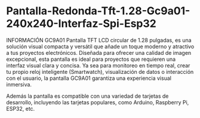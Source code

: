 # Pantalla-Redonda-Tft-1.28-Gc9a01-240x240-Interfaz-Spi-Esp32

INFORMACIÓN
GC9A01 Pantalla TFT LCD circular de 1.28 pulgadas, es una solución visual compacta y versátil que añade un toque moderno y atractivo a tus proyectos electrónicos. Diseñada para ofrecer una calidad de imagen excepcional, esta pantalla es ideal para proyectos que requieren una interfaz visual clara y concisa. Ya sea para monitoreo en tiempo real, crear tu propio reloj inteligente (Smartwatch),  visualización de datos o interacción con el usuario, la pantalla GC9A01 garantiza una experiencia visual inmersiva.

Además la pantalla es compatible con una variedad de tarjetas de desarrollo, incluyendo las tarjetas populares, como Arduino, Raspberry Pi, ESP32, etc.

